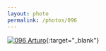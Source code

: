 ```yaml
---
layout: photo
permalink: /photos/096
---
```


[![096 Arturo](https://c2.staticflickr.com/6/5820/21581958559_78661179f6_c.jpg)](https://www.flickr.com/photos/131440297@N08/21581958559/){:target="_blank"}
